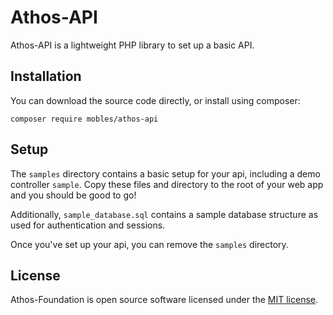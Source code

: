 # Athos-API
Athos-API is a lightweight PHP library to set up a basic API.

## Installation
You can download the source code directly, or install using composer:

`composer require mobles/athos-api`

## Setup
The `samples` directory contains a basic setup for your api, including a demo controller `sample`. Copy these files and directory to the root of your web app and you should be good to go!

Additionally, `sample_database.sql` contains a sample database structure as used for authentication and sessions.

Once you've set up your api, you can remove the `samples` directory.

## License
Athos-Foundation is open source software licensed under the [MIT license](https://opensource.org/licenses/MIT).
